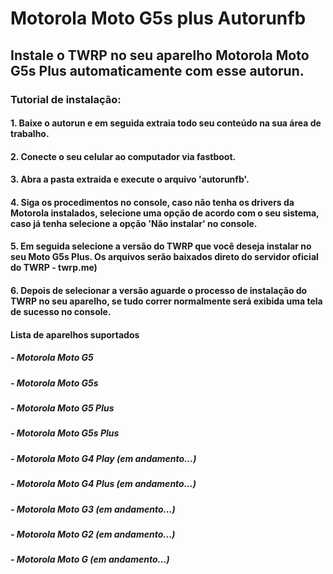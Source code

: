 # Motorola Moto G5s plus Autorunfb

## Instale o TWRP no seu aparelho Motorola Moto G5s Plus automaticamente com esse autorun.

### Tutorial de instalação:

#### 1. Baixe o autorun e em seguida extraia todo seu conteúdo na sua área de trabalho.

#### 2. Conecte o seu celular ao computador via fastboot.

#### 3. Abra a pasta extraida e execute o arquivo 'autorunfb'.

#### 4. Siga os procedimentos no console, caso não tenha os drivers da Motorola instalados, selecione uma opção de acordo com o seu sistema, caso já tenha selecione a opção 'Não instalar' no console.

#### 5. Em seguida selecione a versão do TWRP que você deseja instalar no seu Moto G5s Plus. Os arquivos serão baixados direto do servidor oficial do TWRP - twrp.me)

#### 6. Depois de selecionar a versão aguarde o processo de instalação do TWRP no seu aparelho, se tudo correr normalmente será exibida uma tela de sucesso no console.


#### Lista de aparelhos suportados
#####  - Motorola Moto G5 
#####  - Motorola Moto G5s
#####  - Motorola Moto G5 Plus
#####  - Motorola Moto G5s Plus
#####    - Motorola Moto G4 Play (em andamento...)
#####    - Motorola Moto G4 Plus (em andamento...)
#####    - Motorola Moto G3 (em andamento...)
#####    - Motorola Moto G2 (em andamento...)
#####    - Motorola Moto G (em andamento...)
